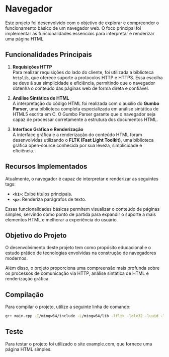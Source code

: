 # Navegador

Este projeto foi desenvolvido com o objetivo de explorar e compreender o funcionamento básico de um navegador web. O foco principal foi implementar as funcionalidades essenciais para interpretar e renderizar uma página HTML.

## Funcionalidades Principais

1. **Requisições HTTP**  
   Para realizar requisições do lado do cliente, foi utilizada a biblioteca `httplib`, que oferece suporte a protocolos HTTP e HTTPS. Essa escolha se deve à sua simplicidade e eficiência, permitindo que o navegador obtenha o conteúdo das páginas web de forma direta e confiável.

2. **Análise Sintática de HTML**  
   A interpretação do código HTML foi realizada com o auxílio do **Gumbo Parser**, uma biblioteca completa especializada em análise sintática de HTML5 escrita em C. O Gumbo Parser garante que o navegador seja capaz de processar corretamente a estrutura dos documentos HTML.

3. **Interface Gráfica e Renderização**  
   A interface gráfica e a renderização do conteúdo HTML foram desenvolvidas utilizando o **FLTK (Fast Light Toolkit)**, uma biblioteca gráfica open-source conhecida por sua leveza, simplicidade e eficiência.

## Recursos Implementados

Atualmente, o navegador é capaz de interpretar e renderizar as seguintes tags:

- **`<h1>`**: Exibe títulos principais.
- **`<p>`**: Renderiza parágrafos de texto.

Essas funcionalidades básicas permitem visualizar o conteúdo de páginas simples, servindo como ponto de partida para expandir o suporte a mais elementos HTML e melhorar a experiência do usuário.

## Objetivo do Projeto

O desenvolvimento deste projeto tem como propósito educacional e o estudo prático de tecnologias envolvidas na construção de navegadores modernos.

Além disso, o projeto proporciona uma compreensão mais profunda sobre os processos de comunicação via HTTP, análise sintática de HTML e renderização gráfica.

## Compilação

Para compilar o projeto, utilize a seguinte linha de comando:

```bash
g++ main.cpp -I/mingw64/include -L/mingw64/lib -lfltk -lole32 -luuid -lcomctl32 -lws2_32 -lssl -lcrypto -lcrypt32 -lgumbo -o main.exe
```

## Teste

Para testar o projeto foi utilizado o site example.com, que fornece uma página HTML simples.
